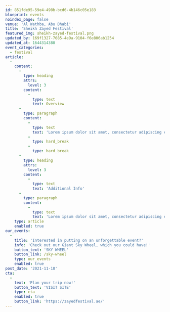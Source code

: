 ```yaml
---
id: 851fde95-59e4-498b-bcd6-4b146c05e183
blueprint: events
noindex_page: false
venue: 'Al Wathba, Abu Dhabi'
title: 'Sheikh Zayed Festival'
featured_img: sheikh-zayed-festival.png
updated_by: 169f1327-7085-4e9a-9104-f6e806ab1254
updated_at: 1644314380
event_categories:
  - festival
article:
  -
    content:
      -
        type: heading
        attrs:
          level: 3
        content:
          -
            type: text
            text: Overview
      -
        type: paragraph
        content:
          -
            type: text
            text: 'Lorem ipsum dolor sit amet, consectetur adipiscing elit. Integer laoreet orci ut ipsum dignissim vehicula. Duis non mauris auctor, varius eros non, tincidunt arcu. Morbi rhoncus id libero quis pellentesque. Quisque mattis erat nec mi imperdiet scelerisque. Quisque volutpat ut metus at dignissim. Praesent maximus magna porta enim pretium rutrum. Praesent mollis finibus purus, id lacinia ipsum tempus eget. Curabitur sagittis tortor arcu. Curabitur lobortis lacinia est non efficitur. Nulla viverra non massa in elementum.'
          -
            type: hard_break
          -
            type: hard_break
      -
        type: heading
        attrs:
          level: 3
        content:
          -
            type: text
            text: 'Additional Info'
      -
        type: paragraph
        content:
          -
            type: text
            text: 'Lorem ipsum dolor sit amet, consectetur adipiscing elit. Integer laoreet orci ut ipsum dignissim vehicula. Duis non mauris auctor, varius eros non, tincidunt arcu. Morbi rhoncus id libero quis pellentesque. Quisque mattis erat nec mi imperdiet scelerisque. Quisque volutpat ut metus at dignissim. Praesent maximus magna porta enim pretium rutrum. Praesent mollis finibus purus, id lacinia ipsum tempus eget. Curabitur sagittis tortor arcu. Curabitur lobortis lacinia est non efficitur. Nulla viverra non massa in elementum.'
    type: article
    enabled: true
our_events:
  -
    title: 'Interested in putting on an unforgettable event?'
    info: 'Check out our Giant Sky Wheel, which you could have!'
    button_text: 'SKY WHEEL'
    button_link: /sky-wheel
    type: our_events
    enabled: true
post_date: '2021-11-18'
cta:
  -
    text: 'Plan your trip now!'
    button_text: 'VISIT SITE'
    type: cta
    enabled: true
    button_link: 'https://zayedfestival.ae/'
---
```

